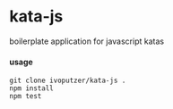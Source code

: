 kata-js
===
boilerplate application for javascript katas

#### usage
```
git clone ivoputzer/kata-js .
npm install
npm test
```
